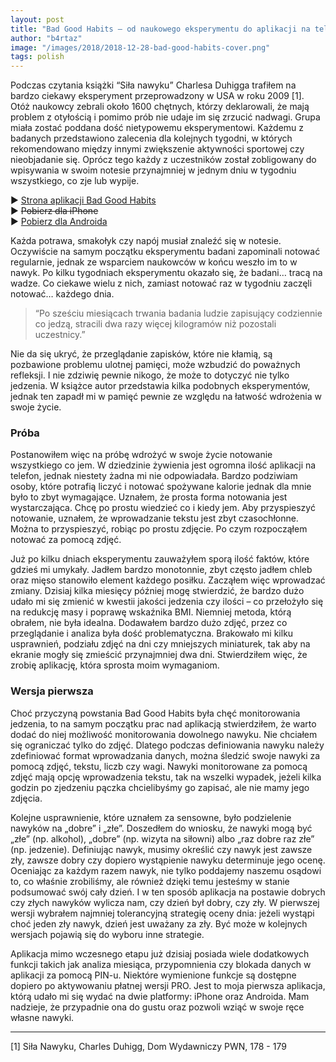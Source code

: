 ```yaml
---
layout: post
title: "Bad Good Habits – od naukowego eksperymentu do aplikacji na telefon"
author: "b4rtaz"
image: "/images/2018/2018-12-28-bad-good-habits-cover.png"
tags: polish
---
```


Podczas czytania książki “Siła nawyku” Charlesa Duhigga trafiłem na bardzo ciekawy eksperyment przeprowadzony w USA w roku 2009 [1]. Otóż naukowcy zebrali około 1600 chętnych, którzy deklarowali, że mają problem z otyłością i pomimo prób nie udaje im się zrzucić nadwagi. Grupa miała zostać poddana dość nietypowemu eksperymentowi. Każdemu z badanych przedstawiono zalecenia dla kolejnych tygodni, w których rekomendowano między innymi zwiększenie aktywności sportowej czy nieobjadanie się. Oprócz tego każdy z uczestników został zobligowany do wpisywania w swoim notesie przynajmniej w jednym dniu w tygodniu wszystkiego, co zje lub wypije.

&#9658; [Strona aplikacji Bad Good Habits](http://n4no.com/projects/badGoodHabits/?lang=pl)  
&#9658; ~~Pobierz dla iPhone~~  
&#9658; [Pobierz dla Androida](https://play.google.com/store/apps/details?id=com.n4no.badGoodHabits)

Każda potrawa, smakołyk czy napój musiał znaleźć się w notesie. Oczywiście na samym początku eksperymentu badani zapominali notować regularnie, jednak ze wsparciem naukowców w końcu weszło im to w nawyk. Po kilku tygodniach eksperymentu okazało się, że badani… tracą na wadze. Co ciekawe wielu z nich, zamiast notować raz w tygodniu zaczęli notować… każdego dnia.

> “Po sześciu miesiącach trwania badania ludzie zapisujący codziennie co jedzą, stracili dwa razy więcej kilogramów niż pozostali uczestnicy.”

Nie da się ukryć, że przeglądanie zapisków, które nie kłamią, są pozbawione problemu ulotnej pamięci, może wzbudzić do poważnych refleksji. I nie zdziwię pewnie nikogo, że może to dotyczyć nie tylko jedzenia. W książce autor przedstawia kilka podobnych eksperymentów, jednak ten zapadł mi w pamięć pewnie ze względu na łatwość wdrożenia w swoje życie.

### Próba

Postanowiłem więc na próbę wdrożyć w swoje życie notowanie wszystkiego co jem. W dziedzinie żywienia jest ogromna ilość aplikacji na telefon, jednak niestety żadna mi nie odpowiadała. Bardzo podziwiam osoby, które potrafią liczyć i notować spożywane kalorie jednak dla mnie było to zbyt wymagające. Uznałem, że prosta forma notowania jest wystarczająca. Chcę po prostu wiedzieć co i kiedy jem. Aby przyspieszyć notowanie, uznałem, że wprowadzanie tekstu jest zbyt czasochłonne. Można to przyspieszyć, robiąc po prostu zdjęcie. Po czym rozpocząłem notować za pomocą zdjęć.

Już po kilku dniach eksperymentu zauważyłem sporą ilość faktów, które gdzieś mi umykały. Jadłem bardzo monotonnie, zbyt często jadłem chleb oraz mięso stanowiło element każdego posiłku. Zacząłem więc wprowadzać zmiany. Dzisiaj kilka miesięcy później mogę stwierdzić, że bardzo dużo udało mi się zmienić w kwestii jakości jedzenia czy ilości – co przełożyło się na redukcję masy i poprawę wskaźnika BMI. Niemniej metoda, którą obrałem, nie była idealna. Dodawałem bardzo dużo zdjęć, przez co przeglądanie i analiza była dość problematyczna. Brakowało mi kilku usprawnień, podziału zdjęć na dni czy mniejszych miniaturek, tak aby na ekranie mogły się zmieścić przynajmniej dwa dni. Stwierdziłem więc, że zrobię aplikację, która sprosta moim wymaganiom.

### Wersja pierwsza

Choć przyczyną powstania Bad Good Habits była chęć monitorowania jedzenia, to na samym początku prac nad aplikacją stwierdziłem, że warto dodać do niej możliwość monitorowania dowolnego nawyku. Nie chciałem się ograniczać tylko do zdjęć. Dlatego podczas definiowania nawyku należy zdefiniować format wprowadzania danych, można śledzić swoje nawyki za pomocą zdjęć, tekstu, liczb czy wagi. Nawyki monitorowane za pomocą zdjęć mają opcję wprowadzenia tekstu, tak na wszelki wypadek, jeżeli kilka godzin po zjedzeniu pączka chcielibyśmy go zapisać, ale nie mamy jego zdjęcia.

Kolejne usprawnienie, które uznałem za sensowne, było podzielenie nawyków na „dobre” i „złe”. Doszedłem do wniosku, że nawyki mogą być „złe” (np. alkohol), „dobre” (np. wizyta na siłowni) albo „raz dobre raz złe” (np. jedzenie). Definiując nawyk, musimy określić czy nawyk jest zawsze zły, zawsze dobry czy dopiero wystąpienie nawyku determinuje jego ocenę. Oceniając za każdym razem nawyk, nie tylko poddajemy naszemu osądowi to, co właśnie zrobiliśmy, ale również dzięki temu jesteśmy w stanie podsumować swój cały dzień. I w ten sposób aplikacja na postawie dobrych czy złych nawyków wylicza nam, czy dzień był dobry, czy zły. W pierwszej wersji wybrałem najmniej tolerancyjną strategię oceny dnia: jeżeli wystąpi choć jeden zły nawyk, dzień jest uważany za zły. Być może w kolejnych wersjach pojawią się do wyboru inne strategie.

Aplikacja mimo wczesnego etapu już dzisiaj posiada wiele dodatkowych funkcji takich jak analiza miesiąca, przypomnienia czy blokada danych w aplikacji za pomocą PIN-u. Niektóre wymienione funkcje są dostępne dopiero po aktywowaniu płatnej wersji PRO. Jest to moja pierwsza aplikacja, którą udało mi się wydać na dwie platformy: iPhone oraz Androida. Mam nadzieje, że przypadnie ona do gustu oraz pozwoli wziąć w swoje ręce własne nawyki.

***

[1] Siła Nawyku, Charles Duhigg, Dom Wydawniczy PWN, 178 - 179